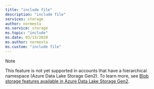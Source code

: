```yaml
---
title: "include file"
description: "include file"
services: storage
author: normesta
ms.service: storage
ms.topic: "include"
ms.date: 03/13/2020
ms.author: normesta
ms.custom: "include file"
---
```


> [!NOTE]
> This feature is not yet supported in accounts that have a hierarchical namespace (Azure Data Lake Storage Gen2). To learn more, see [Blob storage features available in Azure Data Lake Storage Gen2](https://docs.microsoft.com/azure/storage/blobs/data-lake-storage-supported-blob-storage-features).

